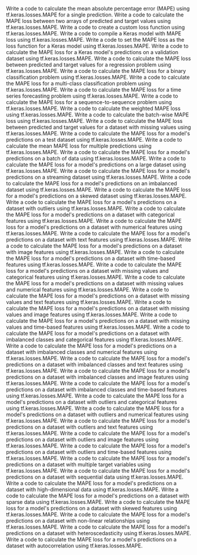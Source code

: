 Write a code to calculate the mean absolute percentage error (MAPE) using tf.keras.losses.MAPE for a single prediction.
Write a code to calculate the MAPE loss between two arrays of predicted and target values using tf.keras.losses.MAPE.
Write a code to create a custom loss function using tf.keras.losses.MAPE.
Write a code to compile a Keras model with MAPE loss using tf.keras.losses.MAPE.
Write a code to set the MAPE loss as the loss function for a Keras model using tf.keras.losses.MAPE.
Write a code to calculate the MAPE loss for a Keras model's predictions on a validation dataset using tf.keras.losses.MAPE.
Write a code to calculate the MAPE loss between predicted and target values for a regression problem using tf.keras.losses.MAPE.
Write a code to calculate the MAPE loss for a binary classification problem using tf.keras.losses.MAPE.
Write a code to calculate the MAPE loss for a multi-class classification problem using tf.keras.losses.MAPE.
Write a code to calculate the MAPE loss for a time series forecasting problem using tf.keras.losses.MAPE.
Write a code to calculate the MAPE loss for a sequence-to-sequence problem using tf.keras.losses.MAPE.
Write a code to calculate the weighted MAPE loss using tf.keras.losses.MAPE.
Write a code to calculate the batch-wise MAPE loss using tf.keras.losses.MAPE.
Write a code to calculate the MAPE loss between predicted and target values for a dataset with missing values using tf.keras.losses.MAPE.
Write a code to calculate the MAPE loss for a model's predictions on a test dataset using tf.keras.losses.MAPE.
Write a code to calculate the mean MAPE loss for multiple predictions using tf.keras.losses.MAPE.
Write a code to calculate the MAPE loss for a model's predictions on a batch of data using tf.keras.losses.MAPE.
Write a code to calculate the MAPE loss for a model's predictions on a large dataset using tf.keras.losses.MAPE.
Write a code to calculate the MAPE loss for a model's predictions on a streaming dataset using tf.keras.losses.MAPE.
Write a code to calculate the MAPE loss for a model's predictions on an imbalanced dataset using tf.keras.losses.MAPE.
Write a code to calculate the MAPE loss for a model's predictions on a skewed dataset using tf.keras.losses.MAPE.
Write a code to calculate the MAPE loss for a model's predictions on a dataset with outliers using tf.keras.losses.MAPE.
Write a code to calculate the MAPE loss for a model's predictions on a dataset with categorical features using tf.keras.losses.MAPE.
Write a code to calculate the MAPE loss for a model's predictions on a dataset with numerical features using tf.keras.losses.MAPE.
Write a code to calculate the MAPE loss for a model's predictions on a dataset with text features using tf.keras.losses.MAPE.
Write a code to calculate the MAPE loss for a model's predictions on a dataset with image features using tf.keras.losses.MAPE.
Write a code to calculate the MAPE loss for a model's predictions on a dataset with time-based features using tf.keras.losses.MAPE.
Write a code to calculate the MAPE loss for a model's predictions on a dataset with missing values and categorical features using tf.keras.losses.MAPE.
Write a code to calculate the MAPE loss for a model's predictions on a dataset with missing values and numerical features using tf.keras.losses.MAPE.
Write a code to calculate the MAPE loss for a model's predictions on a dataset with missing values and text features using tf.keras.losses.MAPE.
Write a code to calculate the MAPE loss for a model's predictions on a dataset with missing values and image features using tf.keras.losses.MAPE.
Write a code to calculate the MAPE loss for a model's predictions on a dataset with missing values and time-based features using tf.keras.losses.MAPE.
Write a code to calculate the MAPE loss for a model's predictions on a dataset with imbalanced classes and categorical features using tf.keras.losses.MAPE.
Write a code to calculate the MAPE loss for a model's predictions on a dataset with imbalanced classes and numerical features using tf.keras.losses.MAPE.
Write a code to calculate the MAPE loss for a model's predictions on a dataset with imbalanced classes and text features using tf.keras.losses.MAPE.
Write a code to calculate the MAPE loss for a model's predictions on a dataset with imbalanced classes and image features using tf.keras.losses.MAPE.
Write a code to calculate the MAPE loss for a model's predictions on a dataset with imbalanced classes and time-based features using tf.keras.losses.MAPE.
Write a code to calculate the MAPE loss for a model's predictions on a dataset with outliers and categorical features using tf.keras.losses.MAPE.
Write a code to calculate the MAPE loss for a model's predictions on a dataset with outliers and numerical features using tf.keras.losses.MAPE.
Write a code to calculate the MAPE loss for a model's predictions on a dataset with outliers and text features using tf.keras.losses.MAPE.
Write a code to calculate the MAPE loss for a model's predictions on a dataset with outliers and image features using tf.keras.losses.MAPE.
Write a code to calculate the MAPE loss for a model's predictions on a dataset with outliers and time-based features using tf.keras.losses.MAPE.
Write a code to calculate the MAPE loss for a model's predictions on a dataset with multiple target variables using tf.keras.losses.MAPE.
Write a code to calculate the MAPE loss for a model's predictions on a dataset with sequential data using tf.keras.losses.MAPE.
Write a code to calculate the MAPE loss for a model's predictions on a dataset with high-dimensional data using tf.keras.losses.MAPE.
Write a code to calculate the MAPE loss for a model's predictions on a dataset with sparse data using tf.keras.losses.MAPE.
Write a code to calculate the MAPE loss for a model's predictions on a dataset with skewed features using tf.keras.losses.MAPE.
Write a code to calculate the MAPE loss for a model's predictions on a dataset with non-linear relationships using tf.keras.losses.MAPE.
Write a code to calculate the MAPE loss for a model's predictions on a dataset with heteroscedasticity using tf.keras.losses.MAPE.
Write a code to calculate the MAPE loss for a model's predictions on a dataset with autocorrelation using tf.keras.losses.MAPE.